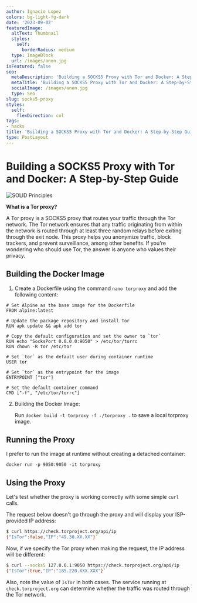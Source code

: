 ```yaml
---
author: Ignacio Lopez
colors: bg-light-fg-dark
date: '2023-09-02'
featuredImage:
  altText: Thumbnail
  styles:
    self:
      borderRadius: medium
  type: ImageBlock
  url: /images/anon.jpg
isFeatured: false
seo:
  metaDescription: 'Building a SOCKS5 Proxy with Tor and Docker: A Step-by-Step Guide.'
  metaTitle: 'Building a SOCKS5 Proxy with Tor and Docker: A Step-by-Step Guide'
  socialImage: /images/anon.jpg
  type: Seo
slug: socks5-proxy
styles:
  self:
    flexDirection: col
tags:
- hacks
title: 'Building a SOCKS5 Proxy with Tor and Docker: A Step-by-Step Guide'
type: PostLayout
---
```


# Building a SOCKS5 Proxy with Tor and Docker: A Step-by-Step Guide

![SOLID Principles](./images/anon.jpg)

**What is a Tor proxy?**

A Tor proxy is a SOCKS5 proxy that routes your traffic through the Tor network. The Tor network ensures that any traffic originating from within the network is routed through at least three random relays before exiting through the exit node. This proxy helps you anonymize traffic, block trackers, and prevent surveillance, among other benefits. If you're wondering who should use Tor, the answer is anyone who values their privacy.

## Building the Docker Image

1.  Create a Dockerfile using the command `nano torproxy` and add the following content:

```docker
# Set Alpine as the base image for the Dockerfile
FROM alpine:latest

# Update the package repository and install Tor
RUN apk update && apk add tor

# Copy the default configuration and set the owner to `tor`
RUN echo "SocksPort 0.0.0.0:9050" > /etc/tor/torrc
RUN chown -R tor /etc/tor

# Set `tor` as the default user during container runtime
USER tor

# Set `tor` as the entrypoint for the image
ENTRYPOINT ["tor"]

# Set the default container command
CMD ["-f", "/etc/tor/torrc"]
``` 

2.  Building the Docker Image:
    
    Run 
    `docker build -t torproxy -f ./torproxy .` to save a local torproxy image.
    

## Running the Proxy

I prefer to run the image at runtime without creating a detached container:

`docker run -p 9050:9050 -it torproxy`

## Using the Proxy

Let's test whether the proxy is working correctly with some simple `curl` calls.

The request below doesn't go through the proxy and will display your ISP-provided IP address:

```bash
$ curl https://check.torproject.org/api/ip
{"IsTor":false,"IP":"49.30.XX.XX"}` 
```
Now, if we specify the Tor proxy when making the request, the IP address will be different:

```bash
$ curl --socks5 127.0.0.1:9050 https://check.torproject.org/api/ip
{"IsTor":true,"IP":"185.220.XXX.XXX"}` 
```
Also, note the value of `IsTor` in both cases. The service running at `check.torproject.org` can determine whether the traffic was routed through the Tor network.